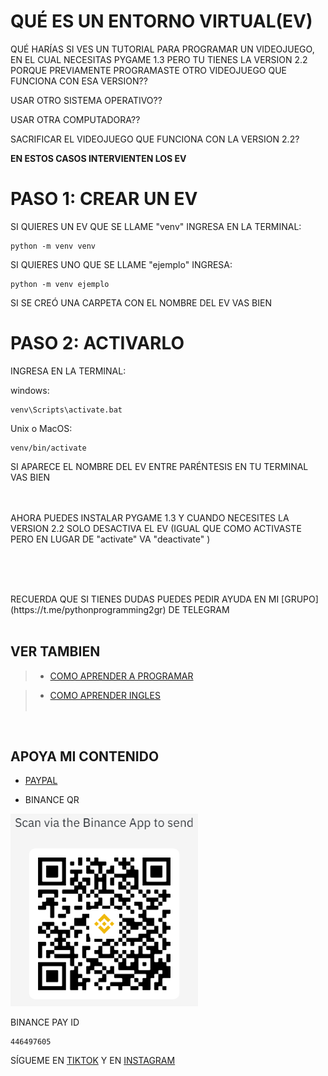 # QUÉ ES UN ENTORNO VIRTUAL(EV)
QUÉ HARÍAS SI VES UN TUTORIAL PARA PROGRAMAR UN VIDEOJUEGO, EN EL CUAL NECESITAS PYGAME 1.3 PERO TU TIENES LA VERSION 2.2 PORQUE PREVIAMENTE PROGRAMASTE OTRO VIDEOJUEGO QUE FUNCIONA CON ESA VERSION??

USAR OTRO SISTEMA OPERATIVO??

USAR OTRA COMPUTADORA??

SACRIFICAR EL VIDEOJUEGO QUE FUNCIONA CON LA VERSION 2.2?

**EN ESTOS CASOS INTERVIENTEN LOS EV**

# PASO 1: CREAR UN EV

SI QUIERES UN EV QUE SE LLAME "venv" INGRESA EN LA TERMINAL:
```
python -m venv venv
```

SI QUIERES UNO QUE SE LLAME "ejemplo" INGRESA:
```
python -m venv ejemplo
```
SI SE CREÓ UNA CARPETA CON EL NOMBRE DEL EV VAS BIEN
# PASO 2: ACTIVARLO
INGRESA EN LA TERMINAL:

windows:
```
venv\Scripts\activate.bat
```
Unix o MacOS:
```
venv/bin/activate
```
SI APARECE EL NOMBRE DEL EV ENTRE PARÉNTESIS EN TU TERMINAL VAS BIEN
<br />  

<br />
AHORA PUEDES INSTALAR PYGAME 1.3 Y CUANDO NECESITES LA VERSION 2.2 SOLO DESACTIVA EL EV (IGUAL QUE COMO ACTIVASTE PERO EN LUGAR DE "activate" VA "deactivate" )








<br />  

<br />
RECUERDA QUE SI TIENES DUDAS PUEDES PEDIR AYUDA EN MI [GRUPO](https://t.me/pythonprogramming2gr) DE TELEGRAM
<br />  

<br />
      

## VER TAMBIEN
>- [COMO APRENDER A PROGRAMAR](https://github.com/Gabriel-prog3/COMO-APRENDER-A-PROGRAMAR-PYTHON-)

>- [COMO APRENDER INGLES](https://github.com/Gabriel-prog3/COMO-APRENDER-INGLES.git)
<br />  

<br />
      

## APOYA MI CONTENIDO
- [PAYPAL](https://www.paypal.me/GABRIELpython)

- BINANCE 
QR

<img src="https://github.com/Gabriel-prog3/IMAGES/blob/main/BinancePayQR.png" alt="drawing" width="300"/>

BINANCE PAY ID 
```
446497605
```
SÍGUEME EN [TIKTOK](https://www.tiktok.com/@python.programming2?is_from_webapp=1&sender_device=pc) Y EN [INSTAGRAM](https://www.instagram.com/gabrielrevelopython/)



